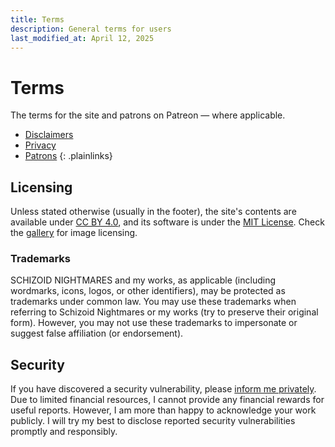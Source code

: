 ```yaml
---
title: Terms
description: General terms for users
last_modified_at: April 12, 2025
---
```


# Terms
The terms for the site and patrons on Patreon — where applicable.

- [Disclaimers](/terms/disclaimers/)
- [Privacy](/terms/privacy/)
- [Patrons](/terms/patrons/)
{: .plainlinks}

## Licensing
Unless stated otherwise (usually in the footer), the site's contents are available under <a href="https://creativecommons.org/licenses/by/4.0/" target="_blank">CC BY 4.0</a>, and its software is under the <a href="https://choosealicense.com/licenses/mit/" target="_blank">MIT License</a>. Check the [gallery](/gallery/) for image licensing.

### Trademarks
SCHIZOID NIGHTMARES and my works, as applicable (including wordmarks, icons, logos, or other identifiers), may be protected as trademarks under common law. You may use these trademarks when referring to Schizoid Nightmares or my works (try to preserve their original form). However, you may not use these trademarks to impersonate or suggest false affiliation (or endorsement).

## Security
If you have discovered a security vulnerability, please <a href="https://tally.so/r/mOaDRp" target="_blank">inform me privately</a>. Due to limited financial resources, I cannot provide any financial rewards for useful reports. However, I am more than happy to acknowledge your work publicly. I will try my best to disclose reported security vulnerabilities promptly and responsibly.